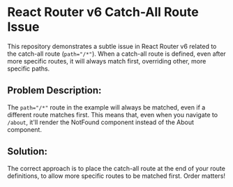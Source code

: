 # React Router v6 Catch-All Route Issue

This repository demonstrates a subtle issue in React Router v6 related to the catch-all route (`path="/*"`). When a catch-all route is defined, even after more specific routes, it will always match first, overriding other, more specific paths.

## Problem Description:
The `path="/*"` route in the example will always be matched, even if a different route matches first. This means that, even when you navigate to `/about`, it'll render the NotFound component instead of the About component.

## Solution:
The correct approach is to place the catch-all route at the end of your route definitions, to allow more specific routes to be matched first.  Order matters!